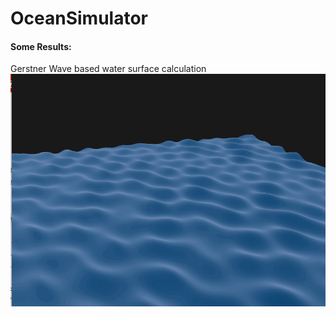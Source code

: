 # OceanSimulator

#### Some Results:
Gerstner Wave based water surface calculation
![Gerstner Wave](screenshots/GerstnerWave(SimpleShader).gif)

